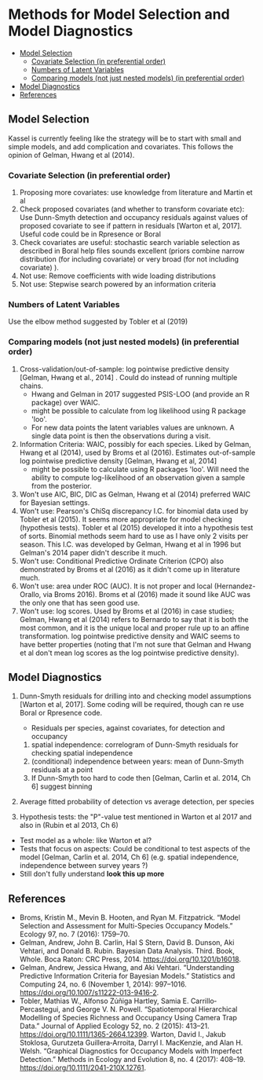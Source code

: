 # Methods for Model Selection and Model Diagnostics
<!-- vim-markdown-toc GFM -->

* [Model Selection](#model-selection)
	* [Covariate Selection (in preferential order)](#covariate-selection-in-preferential-order)
	* [Numbers of Latent Variables](#numbers-of-latent-variables)
	* [Comparing models (not just nested models) (in preferential order)](#comparing-models-not-just-nested-models-in-preferential-order)
* [Model Diagnostics](#model-diagnostics)
* [References](#references)

<!-- vim-markdown-toc -->


## Model Selection
Kassel is currently feeling like the strategy will be to start with small and simple models, and add complication and covariates. 
This follows the opinion of Gelman, Hwang et al (2014).

### Covariate Selection (in preferential order)

   1. Proposing more covariates: use knowledge from literature and Martin et al
   2. Check proposed covariates (and whether to transform covariate etc): Use Dunn-Smyth detection and occupancy residuals against values of proposed covariate to see if pattern in residuals [Warton et al, 2017]. Useful code could be in Rpresence or Boral
   3. Check covariates are useful: stochastic search variable selection as described in Boral help files sounds excellent (priors combine narrow distribution (for including covariate) or very broad (for not including covariate) ).
   4. Not use: Remove coefficients with wide loading distributions
   5. Not use: Stepwise search powered by an information criteria

### Numbers of Latent Variables
Use the elbow method suggested by Tobler et al (2019)

### Comparing models (not just nested models) (in preferential order)

   1. Cross-validation/out-of-sample: log pointwise predictive density [Gelman, Hwang et al., 2014] . Could do instead of running multiple chains.
      + Hwang and Gelman in 2017 suggested PSIS-LOO (and provide an R package) over WAIC.
      + might be possible to calculate from log likelihood using R package 'loo'.
      + For new data points the latent variables values are unknown. A single data point is then the observations during a visit.
   2. Information Criteria: WAIC, possibly for each species. Liked by Gelman, Hwang et al (2014), used by Broms et al (2016). Estimates out-of-sample log pointwise predictive density [Gelman, Hwang et al, 2014]
      + might be possible to calculate using R packages 'loo'. Will need the ability to compute log-likelihood of an observation given a sample from the posterior.
   3. Won't use AIC, BIC, DIC as Gelman, Hwang et al (2014) preferred WAIC for Bayesian settings. 
   4. Won't use: Pearson's ChiSq discrepancy I.C. for binomial data used by Tobler et al (2015). It seems more appropriate for model checking (hypothesis tests). Tobler et al (2015) developed it into a hypothesis test of sorts. Binomial methods seem hard to use as I have only 2 visits per season. This I.C. was developed by Gelman, Hwang et al in 1996 but Gelman's 2014 paper didn't describe it much.
   5. Won't use: Conditional Predictive Ordinate Criterion (CPO) also demonstrated by Broms et al (2016) as it didn't come up in literature much.
   6. Won't use: area under ROC (AUC). It is not proper and local (Hernandez-Orallo, via Broms 2016). Broms et al (2016) made it sound like AUC was the only one that has seen good use.
   7. Won't use: log scores. Used by Broms et al (2016) in case studies; Gelman, Hwang et al (2014) refers to Bernardo to say that it is both the most common, and it is the unique local and proper rule up to an affine transformation. log pointwise predictive density and WAIC seems to have better properties (noting that I'm not sure that Gelman and Hwang et al don't mean log scores as the log pointwise predictive density).

## Model Diagnostics
1. Dunn-Smyth residuals for drilling into and checking model assumptions [Warton et al, 2017]. Some coding will be required, though can re use Boral or Rpresence code.
   * Residuals per species, against covariates, for detection and occupancy
   1. spatial independence: correlogram of Dunn-Smyth residuals for checking spatial independence
   2. (conditional) independence between years: mean of Dunn-Smyth residuals at a point
   3. If Dunn-Smyth too hard to code then [Gelman, Carlin et al. 2014, Ch 6] suggest binning

2. Average fitted probability of detection vs average detection, per species

3. Hypothesis tests: the "P"-value test mentioned in Warton et al 2017 and also in (Rubin et al 2013, Ch 6)
  * Test model as a whole: like Warton et al?
  * Tests that focus on aspects: Could be conditional to test aspects of the model [Gelman, Carlin et al. 2014, Ch 6]  (e.g. spatial independence, independence between survey years ?)
  * Still don't fully understand __look this up more__


## References

* Broms, Kristin M., Mevin B. Hooten, and Ryan M. Fitzpatrick. “Model Selection and Assessment for Multi-Species Occupancy Models.” Ecology 97, no. 7 (2016): 1759–70.
* Gelman, Andrew, John B. Carlin, Hal S Stern, David B. Dunson, Aki Vehtari, and Donald B. Rubin. Bayesian Data Analysis. Third. Book, Whole. Boca Raton: CRC Press, 2014. https://doi.org/10.1201/b16018.
* Gelman, Andrew, Jessica Hwang, and Aki Vehtari. “Understanding Predictive Information Criteria for Bayesian Models.” Statistics and Computing 24, no. 6 (November 1, 2014): 997–1016. https://doi.org/10.1007/s11222-013-9416-2.
* Tobler, Mathias W., Alfonso Zúñiga Hartley, Samia E. Carrillo‐Percastegui, and George V. N. Powell. “Spatiotemporal Hierarchical Modelling of Species Richness and Occupancy Using Camera Trap Data.” Journal of Applied Ecology 52, no. 2 (2015): 413–21. https://doi.org/10.1111/1365-2664.12399.
Warton, David I., Jakub Stoklosa, Gurutzeta Guillera‐Arroita, Darryl I. MacKenzie, and Alan H. Welsh. “Graphical Diagnostics for Occupancy Models with Imperfect Detection.” Methods in Ecology and Evolution 8, no. 4 (2017): 408–19. https://doi.org/10.1111/2041-210X.12761.


